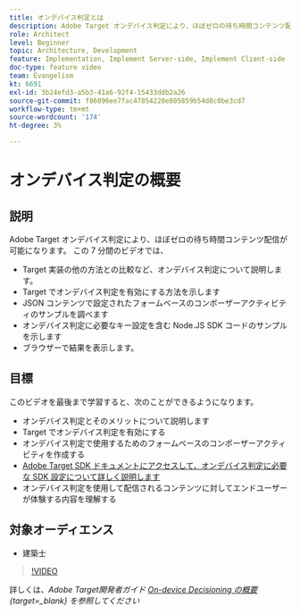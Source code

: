 ```yaml
---
title: オンデバイス判定とは
description: Adobe Target オンデバイス判定により、ほぼゼロの待ち時間コンテンツ配信が可能になります。 オンデバイス判定とその有効化方法については、このビデオをご覧ください。
role: Architect
level: Beginner
topic: Architecture, Development
feature: Implementation, Implement Server-side, Implement Client-side
doc-type: feature video
team: Evangelism
kt: 6691
exl-id: 3b24efd3-a5b3-41a6-92f4-15433ddb2a26
source-git-commit: f86096ee7fac47854220e805859b54d8c0be3cd7
workflow-type: tm+mt
source-wordcount: '174'
ht-degree: 3%

---
```


# オンデバイス判定の概要

## 説明

Adobe Target オンデバイス判定により、ほぼゼロの待ち時間コンテンツ配信が可能になります。 この 7 分間のビデオでは、

* Target 実装の他の方法との比較など、オンデバイス判定について説明します。
* Target でオンデバイス判定を有効にする方法を示します
* JSON コンテンツで設定されたフォームベースのコンポーザーアクティビティのサンプルを調べます
* オンデバイス判定に必要なキー設定を含む Node.JS SDK コードのサンプルを示します
* ブラウザーで結果を表示します。

## 目標

このビデオを最後まで学習すると、次のことができるようになります。

* オンデバイス判定とそのメリットについて説明します
* Target でオンデバイス判定を有効にする
* オンデバイス判定で使用するためのフォームベースのコンポーザーアクティビティを作成する
* [Adobe Target SDK ドキュメントにアクセスして、オンデバイス判定に必要な SDK 設定について詳しく説明します ](https://adobetarget-sdks.gitbook.io/docs/on-device-decisioning/introduction-to-on-device-decisioning)
* オンデバイス判定を使用して配信されるコンテンツに対してエンドユーザーが体験する内容を理解する

## 対象オーディエンス

* 建築士

>[!VIDEO](https://video.tv.adobe.com/v/329032/?quality=12)

詳しくは、*Adobe Target開発者ガイド [On-device Decisioning の概要 ](https://experienceleague.adobe.com/docs/target-dev/developer/server-side/on-device-decisioning/overview.html?lang=ja){target=_blank} を参照してください*
